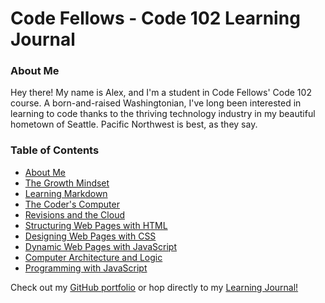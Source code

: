 # Code Fellows - Code 102 Learning Journal

### About Me

Hey there! My name is Alex, and I'm a student in Code Fellows' Code 102 course. A born-and-raised Washingtonian, I've long been interested in learning to code thanks to the thriving technology industry in my beautiful hometown of Seattle. Pacific Northwest is best, as they say.

### Table of Contents

- [About Me](https://alex-whan.github.io/learning-journal/journal/AboutMe.html)
- [The Growth Mindset](https://alex-whan.github.io/learning-journal/journal/GrowthMindset.html)
- [Learning Markdown](https://alex-whan.github.io/learning-journal/journal/Read01-learning-markdown.html)
- [The Coder's Computer](./journal/Read02-the-coders-computer.md)
- [Revisions and the Cloud](https://alex-whan.github.io/learning-journal/journal/Read03-Revisions-and-the-Cloud.html)
- [Structuring Web Pages with HTML](https://alex-whan.github.io/learning-journal/journal/Read04-Structure-with-HTML.html)
- [Designing Web Pages with CSS](https://alex-whan.github.io/learning-journal/journal/Read05-design-with-css.html)
- [Dynamic Web Pages with JavaScript](https://alex-whan.github.io/learning-journal/journal/Read06a-dynamic-web-pages-with-js.html)
- [Computer Architecture and Logic](https://alex-whan.github.io/learning-journal/journal/Read06b-computer-architecture-and-logic.html)
- [Programming with JavaScript](https://alex-whan.github.io/learning-journal/journal/Read06b-computer-architecture-and-logic.html)


Check out my [GitHub portfolio](https://github.com/alex-whan) or hop directly to my [Learning Journal!](https://alex-whan.github.io/learning-journal/)
